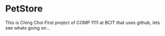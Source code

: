 # PetStore

This is Ching Choi
First project of COMP 1111 at BCIT that uses github, lets see whats going on...
